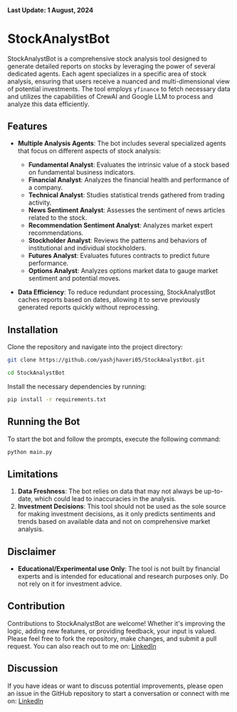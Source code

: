 #### Last Update: 1 August, 2024

# StockAnalystBot

StockAnalystBot is a comprehensive stock analysis tool designed to generate detailed reports on stocks by leveraging the power of several dedicated agents. Each agent specializes in a specific area of stock analysis, ensuring that users receive a nuanced and multi-dimensional view of potential investments. The tool employs `yfinance` to fetch necessary data and utilizes the capabilities of CrewAI and Google LLM to process and analyze this data efficiently.

## Features

- **Multiple Analysis Agents**: The bot includes several specialized agents that focus on different aspects of stock analysis:
  - **Fundamental Analyst**: Evaluates the intrinsic value of a stock based on fundamental business indicators.
  - **Financial Analyst**: Analyzes the financial health and performance of a company.
  - **Technical Analyst**: Studies statistical trends gathered from trading activity.
  - **News Sentiment Analyst**: Assesses the sentiment of news articles related to the stock.
  - **Recommendation Sentiment Analyst**: Analyzes market expert recommendations.
  - **Stockholder Analyst**: Reviews the patterns and behaviors of institutional and individual stockholders.
  - **Futures Analyst**: Evaluates futures contracts to predict future performance.
  - **Options Analyst**: Analyzes options market data to gauge market sentiment and potential moves.

- **Data Efficiency**: To reduce redundant processing, StockAnalystBot caches reports based on dates, allowing it to serve previously generated reports quickly without reprocessing.

## Installation
Clone the repository and navigate into the project directory:

```bash
git clone https://github.com/yashjhaveri05/StockAnalystBot.git
```
```bash
cd StockAnalystBot
```

Install the necessary dependencies by running:

```bash
pip install -r requirements.txt
```

## Running the Bot
To start the bot and follow the prompts, execute the following command:

```bash
python main.py
```

## Limitations
1. **Data Freshness**: The bot relies on data that may not always be up-to-date, which could lead to inaccuracies in the analysis.
2. **Investment Decisions**: This tool should not be used as the sole source for making investment decisions, as it only predicts sentiments and trends based on available data and not on comprehensive market analysis.

## Disclaimer
- **Educational/Experimental use Only**: The tool is not built by financial experts and is intended for educational and research purposes only. Do not rely on it for investment advice.

## Contribution
Contributions to StockAnalystBot are welcome! Whether it's improving the logic, adding new features, or providing feedback, your input is valued. Please feel free to fork the repository, make changes, and submit a pull request. You can also reach out to me on: [LinkedIn](https://www.linkedin.com/in/yashj05/)

## Discussion
If you have ideas or want to discuss potential improvements, please open an issue in the GitHub repository to start a conversation or connect with me on: [LinkedIn](https://www.linkedin.com/in/yashj05/)
